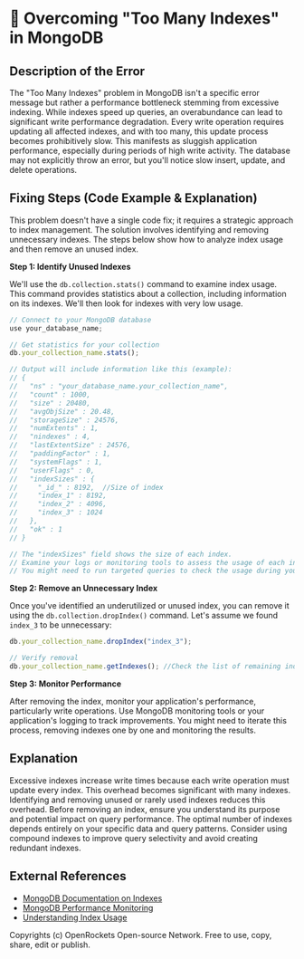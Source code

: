 # 🐞 Overcoming "Too Many Indexes" in MongoDB


## Description of the Error

The "Too Many Indexes" problem in MongoDB isn't a specific error message but rather a performance bottleneck stemming from excessive indexing. While indexes speed up queries, an overabundance can lead to significant write performance degradation.  Every write operation requires updating all affected indexes, and with too many, this update process becomes prohibitively slow. This manifests as sluggish application performance, especially during periods of high write activity.  The database may not explicitly throw an error, but you'll notice slow insert, update, and delete operations.

## Fixing Steps (Code Example & Explanation)

This problem doesn't have a single code fix; it requires a strategic approach to index management. The solution involves identifying and removing unnecessary indexes.  The steps below show how to analyze index usage and then remove an unused index.

**Step 1: Identify Unused Indexes**

We'll use the `db.collection.stats()` command to examine index usage. This command provides statistics about a collection, including information on its indexes.  We'll then look for indexes with very low usage.

```javascript
// Connect to your MongoDB database
use your_database_name;

// Get statistics for your collection
db.your_collection_name.stats();

// Output will include information like this (example):
// {
//   "ns" : "your_database_name.your_collection_name",
//   "count" : 1000,
//   "size" : 20480,
//   "avgObjSize" : 20.48,
//   "storageSize" : 24576,
//   "numExtents" : 1,
//   "nindexes" : 4,
//   "lastExtentSize" : 24576,
//   "paddingFactor" : 1,
//   "systemFlags" : 1,
//   "userFlags" : 0,
//   "indexSizes" : {
//     "_id_" : 8192,  //Size of index
//     "index_1" : 8192,
//     "index_2" : 4096,
//     "index_3" : 1024
//   },
//   "ok" : 1
// }

// The "indexSizes" field shows the size of each index.
// Examine your logs or monitoring tools to assess the usage of each index.
// You might need to run targeted queries to check the usage during your application’s peak period.
```


**Step 2: Remove an Unnecessary Index**

Once you've identified an underutilized or unused index, you can remove it using the `db.collection.dropIndex()` command.  Let's assume we found `index_3` to be unnecessary:

```javascript
db.your_collection_name.dropIndex("index_3");

// Verify removal
db.your_collection_name.getIndexes(); //Check the list of remaining indexes.
```

**Step 3: Monitor Performance**

After removing the index, monitor your application's performance, particularly write operations.  Use MongoDB monitoring tools or your application's logging to track improvements. You might need to iterate this process, removing indexes one by one and monitoring the results.


## Explanation

Excessive indexes increase write times because each write operation must update every index.  This overhead becomes significant with many indexes.  Identifying and removing unused or rarely used indexes reduces this overhead.  Before removing an index, ensure you understand its purpose and potential impact on query performance.  The optimal number of indexes depends entirely on your specific data and query patterns.  Consider using compound indexes to improve query selectivity and avoid creating redundant indexes.


## External References

* [MongoDB Documentation on Indexes](https://www.mongodb.com/docs/manual/indexes/)
* [MongoDB Performance Monitoring](https://www.mongodb.com/docs/manual/tutorial/monitor-performance/)
* [Understanding Index Usage](https://www.mongodb.com/community/blog/understanding-index-usage-in-mongodb)


Copyrights (c) OpenRockets Open-source Network. Free to use, copy, share, edit or publish.

